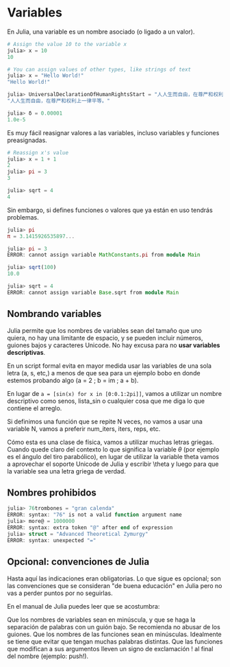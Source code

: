 # Variables

En Julia, una variable es un nombre asociado (o ligado a un valor). 
```julia
# Assign the value 10 to the variable x
julia> x = 10
10

# You can assign values of other types, like strings of text
julia> x = "Hello World!"
"Hello World!"

julia> UniversalDeclarationOfHumanRightsStart = "人人生而自由，在尊严和权利上一律平等。"
"人人生而自由，在尊严和权利上一律平等。"

julia> δ = 0.00001
1.0e-5
```
Es muy fácil reasignar valores a las variables, incluso variables y funciones preasignadas.
```julia
# Reassign x's value
julia> x = 1 + 1
2
julia> pi = 3
3

julia> sqrt = 4
4
```
Sin embargo, si defines funciones o valores que ya están en uso tendrás problemas.
```julia
julia> pi
π = 3.1415926535897...

julia> pi = 3
ERROR: cannot assign variable MathConstants.pi from module Main

julia> sqrt(100)
10.0

julia> sqrt = 4
ERROR: cannot assign variable Base.sqrt from module Main
```
## Nombrando variables
Julia permite que los nombres de variables sean del tamaño que uno quiera, no hay una limitante de espacio, y se pueden incluir números, guiones bajos y caracteres Unicode. No hay excusa para no **usar variables descriptivas**.

En un script formal evita en mayor medida usar las variables de una sola letra (a, s, etc,) a menos de que sea para un ejemplo bobo en donde estemos probando algo (a = 2 ; b = im ; a + b).

En lugar de `a = [sin(x) for x in [0:0.1:2pi]]`, vamos a utilizar un nombre descriptivo como senos, lista_sin o cualquier cosa que me diga lo que contiene el arreglo.

Si definimos una función que se repite N veces, no vamos a usar una variable N, vamos a preferir num_iters, iters, reps, etc.

Cómo esta es una clase de física, vamos a utilizar muchas letras griegas. Cuando quede claro del contexto lo que significa la variable $\theta$ (por ejemplo es el ángulo del tiro parabólico), en lugar de utilizar la variable theta vamos a aprovechar el soporte Unicode de Julia y escribir \theta y luego <TAB> para que la variable sea una letra griega de verdad.

## Nombres prohibidos
```julia
julia> 76trombones = "gran calenda"
ERROR: syntax: "76" is not a valid function argument name
julia> more@ = 1000000
ERROR: syntax: extra token "@" after end of expression
julia> struct = "Advanced Theoretical Zymurgy"
ERROR: syntax: unexpected "="
```
## Opcional: convenciones de Julia
Hasta aquí las indicaciones eran obligatorias. Lo que sigue es opcional; son las convenciones que se consideran "de buena educación" en Julia pero no vas a perder puntos por no seguirlas.

En el manual de Julia puedes leer que se acostumbra:

Que los nombres de variables sean en minúscula, y que se haga la separación de palabras con un guión bajo. Se recomienda no abusar de los guiones.
Que los nombres de las funciones sean en minúsculas. Idealmente se tiene que evitar que tengan muchas palabras distintas.
Que las funciones que modifican a sus argumentos lleven un signo de exclamación ! al final del nombre (ejemplo: push!).
